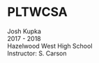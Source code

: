# PLTWCSA

Josh Kupka<br />
2017 - 2018<br />
Hazelwood West High School<br />
Instructor: S. Carson<br />
